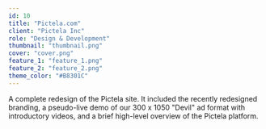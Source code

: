 ```yaml
---
id: 10
title: "Pictela.com"
client: "Pictela Inc"
role: "Design & Development"
thumbnail: "thumbnail.png"
cover: "cover.png"
feature_1: "feature_1.png"
feature_2: "feature_2.png"
theme_color: "#B8301C"
---
```


A complete redesign of the Pictela site. It included the recently redesigned branding, a pseudo-live demo of our 300 x 1050 "Devil" ad format with introductory videos, and a brief high-level overview of the Pictela platform.
